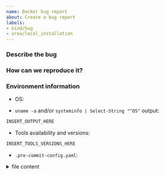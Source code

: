 ```yaml
---
name: Docker bug report
about: Create a bug report
labels:
- kind/bug
- area/local_installation
---
```


<!--
Thank you for helping to improve pre-commit-terraform!

Please be sure to search for open issues before raising a new one. We use issues
for bug reports and feature requests. Please note, this template is for bugs
report, not feature requests.
-->

### Describe the bug

<!--
Please let us know what behavior you expected and how terraform-docs diverged
from that behavior.
-->


### How can we reproduce it?

<!--
Help us to reproduce your bug as succinctly and precisely as possible. Any and
all steps or script that triggers the issue are highly appreciated!

Do you have long logs to share? Please use collapsible sections, that can be created via:

<details><summary>SECTION_NAME</summary>

```bash
YOUR_LOG_HERE
```

</details>
-->


### Environment information

* OS:  
<!-- I.e.:
OS: Windows 10
OS: Win10 with Ubuntu 20.04 on WSL2
OS: MacOS
OS: Ubuntu 20.04
-->

* `uname -a` and/or `systeminfo | Select-String "^OS"` output:

```bash
INSERT_OUTPUT_HERE
```

<!-- I.e.:
```bash
PS C:\Users\vm> systeminfo | Select-String "^OS"

OS Name:                   Microsoft Windows 10 Pro
OS Version:                10.0.19043 N/A Build 19043
OS Manufacturer:           Microsoft Corporation
OS Configuration:          Standalone Workstation
OS Build Type:             Multiprocessor Free

$ uname -a
Linux DESKTOP-C7315EF 5.4.72-microsoft-standard-WSL2 #1 SMP Wed Oct 28 23:40:43 UTC 2020 x86_64 x86_64 x86_64 GNU/Linux
```
-->

* Tools availability and versions:

<!--  For check all needed version run next script:

$0 << EOF
pre-commit --version                      2>/dev/null || echo "pre-commit SKIPPED"
terraform --version | head -n 1           2>/dev/null || echo "terraform SKIPPED"
python --version                          2>/dev/null || echo "python SKIPPED"
python3 --version                         2>/dev/null || echo "python3 SKIPPED"
echo -n "checkov " && checkov --version   2>/dev/null || echo "checkov SKIPPED"
terraform-docs --version                  2>/dev/null || echo "terraform-docs SKIPPED"
terragrunt --version                      2>/dev/null || echo "terragrunt SKIPPED"
echo -n "terrascan " && terrascan version 2>/dev/null || echo "terrascan SKIPPED"
tflint --version                          2>/dev/null || echo "tflint SKIPPED"
echo -n "tfsec " && tfsec --version       2>/dev/null || echo "tfsec SKIPPED"
EOF

-->

```bash
INSERT_TOOLS_VERSIONS_HERE
```


* `.pre-commit-config.yaml`:

<details><summary>file content</summary>

```bash
INSERT_FILE_CONTENT_HERE
```

</details>
